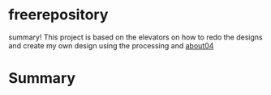 # freerepository
summary!
This project is based on the elevators on how to redo the designs and create my own design using the processing and 
[about04](https://user-images.githubusercontent.com/54327014/192834570-dd167c73-55dc-45d1-9677-98cdfaa8d313.png)
<h1>Summary</h1
  
